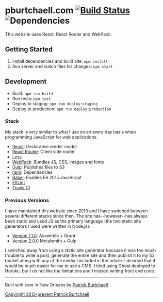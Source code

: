 # pburtchaell.com [![Build Status](https://travis-ci.org/pburtchaell/pburtchaell.com.svg?branch=master)](https://travis-ci.org/pburtchaell/pburtchaell.com) ![Dependencies](https://david-dm.org/pburtchaell/pburtchaell.com.png)

This website uses React, React Router and WebPack.

## Getting Started

1. Install dependencies and build site: `npm install`
2. Run server and watch files for changes: `npm start`

## Development

- Build: `npm run build`
- Run tests: `npm test`
- Deploy to staging: `npm run deploy:staging`
- Deploy to production: `npm run deploy:production`

### Stack

My stack is very similar to what I use on an every day basis when programming JavaScript for web applications.

- [React](https://facebook.github.io/react/): Declarative render model
- [React Router](https://github.com/rackt/react-router): Client side router
- [Less](https://github.com/less/less.js)
- [WebPack](http://webpack.github.io/): Bundles JS, CSS, images and fonts
- [Gulp](http://gulpjs.com/): Publishes files to S3
- [npm](https://www.npmjs.com/): Dependencies
- [Babel](https://babeljs.io): Enables ES 2015 JavaScript
- [ESLint](http://eslint.org/)
- [Travis CI](https://travis-ci.org/)

### Previous Versions

I have maintained this website since 2013 and I have switched between several different stacks since then. The site has--however--has always been static and used JS as the primary language (the two static site generators I used were written in Node.js).

- [Version 1.1.0](https://github.com/pburtchaell/pburtchaell.com/releases/tag/1.1.0): Assemble + Grunt
- [Version 2.0.0](https://github.com/pburtchaell/pburtchaell.com/releases/tag/2.0.0) Metalsmith + Gulp

I switched away from using a static site generator because it was too much trouble to write a post, generate the entire site and then publish it to my S3 bucket along with any of the media I included in the article. I decided that it would be much easier for me to use a CMS. I tried using Ghost deployed to Heroku, but I do not like the limitations and I missed writing front end code.

---
Built with care in New Orleans by [Patrick Burtchaell](http://twitter.com/pburtchaell)

[Copyright 2013-present Patrick Burtchaell](LICENSE)
